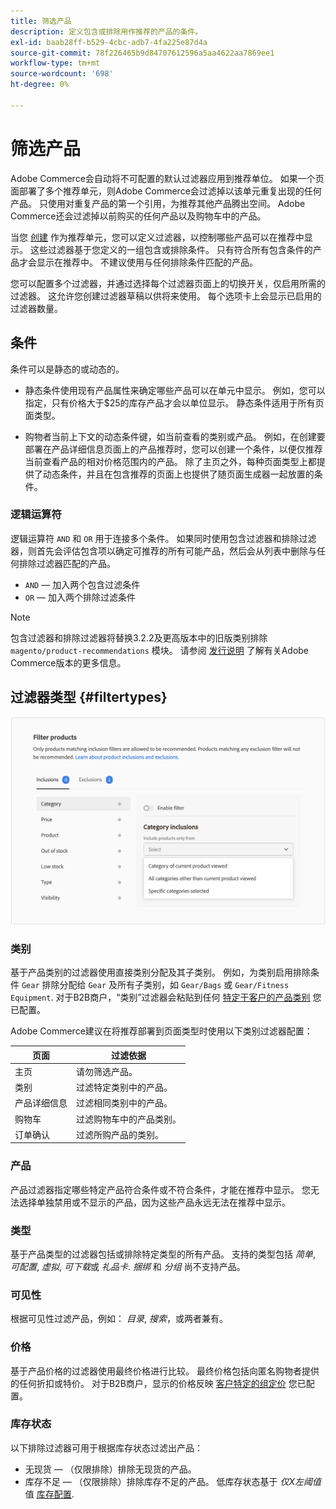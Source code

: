 ```yaml
---
title: 筛选产品
description: 定义包含或排除用作推荐的产品的条件。
exl-id: baab28ff-b529-4cbc-adb7-4fa225e87d4a
source-git-commit: 78f226465b9d84707612596a5aa4622aa7869ee1
workflow-type: tm+mt
source-wordcount: '698'
ht-degree: 0%

---
```


# 筛选产品

Adobe Commerce会自动将不可配置的默认过滤器应用到推荐单位。 如果一个页面部署了多个推荐单元，则Adobe Commerce会过滤掉以该单元重复出现的任何产品。 只使用对重复产品的第一个引用，为推荐其他产品腾出空间。 Adobe Commerce还会过滤掉以前购买的任何产品以及购物车中的产品。

当您 [创建](create.md) 作为推荐单元，您可以定义过滤器，以控制哪些产品可以在推荐中显示。 这些过滤器基于您定义的一组包含或排除条件。 只有符合所有包含条件的产品才会显示在推荐中。 不建议使用与任何排除条件匹配的产品。

您可以配置多个过滤器，并通过选择每个过滤器页面上的切换开关，仅启用所需的过滤器。 这允许您创建过滤器草稿以供将来使用。 每个选项卡上会显示已启用的过滤器数量。

## 条件

条件可以是静态的或动态的。

- 静态条件使用现有产品属性来确定哪些产品可以在单元中显示。 例如，您可以指定，只有价格大于$25的库存产品才会以单位显示。 静态条件适用于所有页面类型。

- 购物者当前上下文的动态条件键，如当前查看的类别或产品。 例如，在创建要部署在产品详细信息页面上的产品推荐时，您可以创建一个条件，以便仅推荐当前查看产品的相对价格范围内的产品。 除了主页之外，每种页面类型上都提供了动态条件，并且在包含推荐的页面上也提供了随页面生成器一起放置的条件。

### 逻辑运算符

逻辑运算符 `AND` 和 `OR` 用于连接多个条件。 如果同时使用包含过滤器和排除过滤器，则首先会评估包含项以确定可推荐的所有可能产品，然后会从列表中删除与任何排除过滤器匹配的产品。

- `AND`  — 加入两个包含过滤条件
- `OR`  — 加入两个排除过滤条件

>[!NOTE]
>
> 包含过滤器和排除过滤器将替换3.2.2及更高版本中的旧版类别排除 `magento/product-recommendations` 模块。 请参阅 [发行说明](release-notes.md) 了解有关Adobe Commerce版本的更多信息。

## 过滤器类型 {#filtertypes}

![过滤器](assets/rec-conditions.png)

### 类别

基于产品类别的过滤器使用直接类别分配及其子类别。 例如，为类别启用排除条件 `Gear` 排除分配给 `Gear` 及所有子类别，如 `Gear/Bags` 或 `Gear/Fitness Equipment`. 对于B2B商户，“类别”过滤器会粘贴到任何 [特定于客户的产品类别](https://experienceleague.adobe.com/docs/commerce-admin/catalog/categories/category-permissions.html) 您已配置。

Adobe Commerce建议在将推荐部署到页面类型时使用以下类别过滤器配置：

| 页面 | 过滤依据 |
|---|---|
| 主页 | 请勿筛选产品。 |
| 类别 | 过滤特定类别中的产品。 |
| 产品详细信息 | 过滤相同类别中的产品。 |
| 购物车 | 过滤购物车中的产品类别。 |
| 订单确认 | 过滤所购产品的类别。 |

### 产品

产品过滤器指定哪些特定产品符合条件或不符合条件，才能在推荐中显示。 您无法选择单独禁用或不显示的产品，因为这些产品永远无法在推荐中显示。

### 类型

基于产品类型的过滤器包括或排除特定类型的所有产品。 支持的类型包括 _简单_, _可配置_, _虚拟_, _可下载_&#x200B;或 _礼品卡_. _捆绑_ 和 _分组_ 尚不支持产品。

### 可见性

根据可见性过滤产品，例如： _目录_, _搜索_，或两者兼有。

### 价格

基于产品价格的过滤器使用最终价格进行比较。 最终价格包括向匿名购物者提供的任何折扣或特价。 对于B2B商户，显示的价格反映 [客户特定的组定价](https://experienceleague.adobe.com/docs/commerce-admin/catalog/products/pricing/pricing-advanced.html) 您已配置。

### 库存状态

以下排除过滤器可用于根据库存状态过滤出产品：

- 无现货 — （仅限排除）排除无现货的产品。
- 库存不足 — （仅限排除）排除库存不足的产品。 低库存状态基于 _仅X左阈值_ 值 [库存配置](https://experienceleague.adobe.com/docs/commerce-admin/config/catalog/inventory.html).
